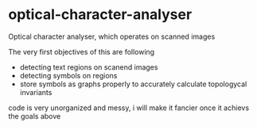 # optical-character-analyser
Optical character analyser, which operates on scanned images

The very first objectives of this are following
- detecting text regions on scanend images
- detecting symbols on regions
- store symbols as graphs properly to accurately calculate topologycal invariants

code is very unorganized and messy, i will make it fancier once it achievs the goals above
